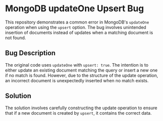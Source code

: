 # MongoDB updateOne Upsert Bug

This repository demonstrates a common error in MongoDB's `updateOne` operation when using the `upsert` option. The bug involves unintended insertion of documents instead of updates when a matching document is not found.

## Bug Description
The original code uses `updateOne` with `upsert: true`. The intention is to either update an existing document matching the query or insert a new one if no match is found. However, due to the structure of the update operation, an incorrect document is unexpectedly inserted when no match exists.

## Solution
The solution involves carefully constructing the update operation to ensure that if a new document is created by `upsert`, it contains the correct data.
